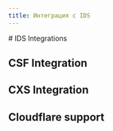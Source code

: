 ```yaml
---
title: Интеграция с IDS
---
```

<gtranslate-io>
# IDS Integrations

## CSF Integration

## CXS Integration

## Cloudflare support

</gtranslate-io>